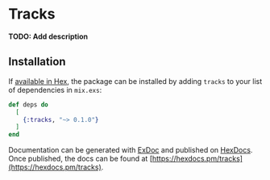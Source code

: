 # Tracks

**TODO: Add description**

## Installation

If [available in Hex](https://hex.pm/docs/publish), the package can be installed
by adding `tracks` to your list of dependencies in `mix.exs`:

```elixir
def deps do
  [
    {:tracks, "~> 0.1.0"}
  ]
end
```

Documentation can be generated with [ExDoc](https://github.com/elixir-lang/ex_doc)
and published on [HexDocs](https://hexdocs.pm). Once published, the docs can
be found at [https://hexdocs.pm/tracks](https://hexdocs.pm/tracks).

